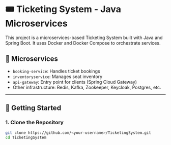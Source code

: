 # 🎟️ Ticketing System - Java Microservices

This project is a microservices-based Ticketing System built with Java and Spring Boot. It uses Docker and Docker Compose to orchestrate services.

## 🧱 Microservices

- `booking-service`: Handles ticket bookings
- `inventoryservice`: Manages seat inventory
- `api-gateway`: Entry point for clients (Spring Cloud Gateway)
- Other infrastructure: Redis, Kafka, Zookeeper, Keycloak, Postgres, etc.

---

## 🚀 Getting Started

### 1. Clone the Repository

```bash
git clone https://github.com/<your-username>/TicketingSystem.git
cd TicketingSystem
